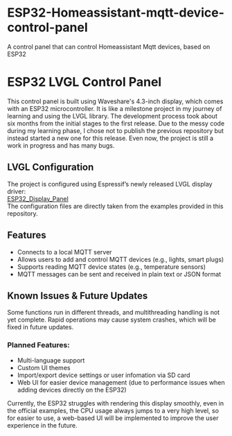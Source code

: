# ESP32-Homeassistant-mqtt-device-control-panel
A control panel that can control Homeassistant Mqtt devices, based on ESP32
# ESP32 LVGL Control Panel  

This control panel is built using Waveshare's 4.3-inch display, which comes with an ESP32 microcontroller. It is like a milestone project in my journey of learning and using the LVGL library. The development process took about six months from the initial stages to the first release. Due to the messy code during my learning phase, I chose not to publish the previous repository but instead started a new one for this release. Even now, the project is still a work in progress and has many bugs.  

## LVGL Configuration  
The project is configured using Espressif’s newly released LVGL display driver:  
[ESP32_Display_Panel](https://github.com/esp-arduino-libs/ESP32_Display_Panel)  
The configuration files are directly taken from the examples provided in this repository.  

## Features  
- Connects to a local MQTT server  
- Allows users to add and control MQTT devices (e.g., lights, smart plugs)  
- Supports reading MQTT device states (e.g., temperature sensors)  
- MQTT messages can be sent and received in plain text or JSON format  

## Known Issues & Future Updates  
Some functions run in different threads, and multithreading handling is not yet complete. Rapid operations may cause system crashes, which will be fixed in future updates.  

### Planned Features:  
- Multi-language support  
- Custom UI themes  
- Import/export device settings or user infomation via SD card  
- Web UI for easier device management (due to performance issues when adding devices directly on the ESP32)  

Currently, the ESP32 struggles with rendering this display smoothly, even in the official examples, the CPU usage always jumps to a very high level, so for easier to use, a web-based UI will be implemented to improve the user experience in the future.  
